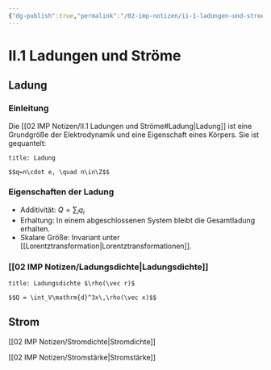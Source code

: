 ```yaml
---
{"dg-publish":true,"permalink":"/02-imp-notizen/ii-1-ladungen-und-stroeme/","dgHomeLink":true,"dgPassFrontmatter":false}
---
```


# II.1 Ladungen und Ströme
## Ladung
### Einleitung
Die [[02 IMP Notizen/II.1 Ladungen und Ströme#Ladung|Ladung]] ist eine Grundgröße der Elektrodynamik und eine Eigenschaft eines Körpers.
Sie ist gequantelt: 
```ad-definition
title: Ladung

$$q=n\cdot e, \quad n\in\Z$$

```
### Eigenschaften der Ladung
- Additivität: $Q=\displaystyle\sum_iq_i$
- Erhaltung: In einem abgeschlossenen System bleibt die Gesamtladung erhalten. 
- Skalare Größe: Invariant unter [[Lorentztransformation|Lorentztransformationen]]. 
### [[02 IMP Notizen/Ladungsdichte|Ladungsdichte]]

```ad-definition
title: Ladungsdichte $\rho(\vec r)$

$$Q = \int_V\mathrm{d}^3x\,\rho(\vec x)$$
```

## Strom
[[02 IMP Notizen/Stromdichte|Stromdichte]]

[[02 IMP Notizen/Stromstärke|Stromstärke]]